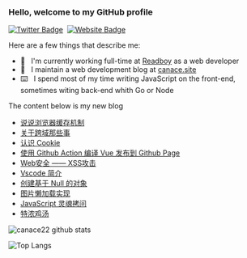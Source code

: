 ### Hello, welcome to my GitHub profile

[![Twitter Badge](https://img.shields.io/badge/-@Canace22-1ca0f1?style=flat-square&labelColor=1ca0f1&logo=twitter&logoColor=white&link=https://twitter.com/CanaceSteve)](https://twitter.com/CanaceSteve)&nbsp;&nbsp;[![Website Badge](https://img.shields.io/badge/-canace.site-0d3b73?style=flat-square&logo=website&logoColor=white&link=https://canace.site/)](https://canace.site/)

Here are a few things that describe me:

- 💼&nbsp;&nbsp; I'm currently working full-time at [Readboy](https://www.readboy.com/) as a web developer
- 📝&nbsp;&nbsp; I maintain a web development blog at [canace.site](https://canace.site/)
- ⌨️&nbsp;&nbsp; I spend most of my time writing JavaScript on the front-end, sometimes witing back-end whith Go or Node

The content below is my new blog

<!-- BLOG-POST-LIST:START -->
- [说说浏览器缓存机制](https://canace.site/2021/03/30/%E8%AF%B4%E8%AF%B4%E6%B5%8F%E8%A7%88%E5%99%A8%E7%BC%93%E5%AD%98%E6%9C%BA%E5%88%B6/)
- [关于跨域那些事](https://canace.site/2021/03/26/%E8%B7%A8%E5%9F%9F%E8%B5%84%E6%BA%90%E5%85%B1%E4%BA%AB/)
- [认识 Cookie](https://canace.site/2021/03/25/%E8%AE%A4%E8%AF%86Cookie/)
- [使用 Github Action 编译 Vue 发布到 Github Page](https://canace.site/2021/03/22/github-action%E8%87%AA%E5%8A%A8%E9%83%A8%E7%BD%B2page/)
- [Web安全 —— XSS攻击](https://canace.site/2021/03/17/Web%E5%AE%89%E5%85%A8%E2%80%94%E2%80%94xss%E6%94%BB%E5%87%BB/)
- [Vscode 简介](https://canace.site/2021/03/17/%E7%94%A8vscode%E6%90%9E%E4%BA%8B%E6%83%85/)
- [创建基于 Null 的对象](https://canace.site/2021/03/12/%E5%88%9B%E5%BB%BA%E5%9F%BA%E4%BA%8Enull%E7%9A%84%E5%AF%B9%E8%B1%A1/)
- [图片懒加载实现](https://canace.site/2021/03/05/%E5%9B%BE%E7%89%87%E6%87%92%E5%8A%A0%E8%BD%BD%E5%AE%9E%E7%8E%B0/)
- [JavaScript 灵魂拷问](https://canace.site/2021/02/03/JavaScript%E7%81%B5%E9%AD%82%E6%8B%B7%E9%97%AE/)
- [特浓鸡汤](https://canace.site/2021/01/29/%E7%89%B9%E6%B5%93%E9%B8%A1%E6%B1%A4/)
<!-- BLOG-POST-LIST:END -->

![canace22 github stats](https://github-readme-stats.vercel.app/api?username=canace22&count_private=true&show_icons=true&theme=vue)

![Top Langs](https://github-readme-stats.vercel.app/api/top-langs/?username=canace22&count_private=true&layout=compact)



